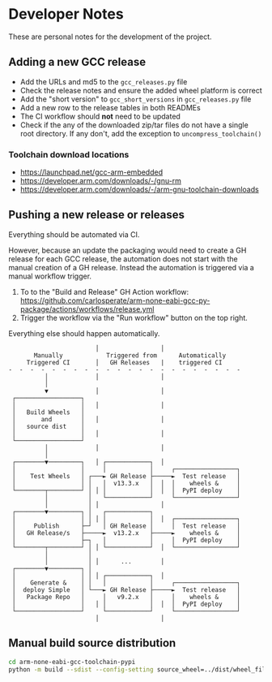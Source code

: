 # Developer Notes

These are personal notes for the development of the project.

## Adding a new GCC release

- Add the URLs and md5 to the `gcc_releases.py` file
- Check the release notes and ensure the added wheel platform is correct
- Add the "short version" to `gcc_short_versions` in `gcc_releases.py` file
- Add a new row to the release tables in both READMEs
- The CI workflow should **not** need to be updated
- Check if the any of the downloaded zip/tar files do not have a single root
  directory. If any don't, add the exception to `uncompress_toolchain()`

### Toolchain download locations

- https://launchpad.net/gcc-arm-embedded
- https://developer.arm.com/downloads/-/gnu-rm
- https://developer.arm.com/downloads/-/arm-gnu-toolchain-downloads

## Pushing a new release or releases

Everything should be automated via CI.

However, because an update the packaging would need to create a GH release
for each GCC release, the automation does not start with the manual creation
of a GH release. Instead the automation is triggered via a manual workflow
trigger.

1. To to the "Build and Release" GH Action workflow:
  https://github.com/carlosperate/arm-none-eabi-gcc-py-package/actions/workflows/release.yml
2. Trigger the workflow via the "Run workflow" button on the top right.

Everything else should happen automatically.

```
                        │                 │                     
       Manually            Triggered from      Automatically    
     Triggered CI       │   GH Releases   |    triggered CI     
-  -  -  -  -  -  -  -  -  -  -  -  -  -  -  -  -  -  -  -  -  -
          │             │                 │                     
          │                                                     
          ▼             │                 │                     
 ┌──────────────────┐                                           
 │                  │   │                 │                     
 │   Build Wheels   │                                           
 │       and        │   │                 │                     
 │   source dist    │                                           
 │                  │   │                 │                     
 └──────────────────┘                                           
          │             │                 │                     
          │                                                     
 ┌────────▼─────────┐   │ ┌────────────┐  │                     
 │                  │     │            │     ┌─────────────────┐
 │    Test Wheels   │ ┌───► GH Release ├─────►  Test release   │
 │                  │ │   │  v13.3.x   │  │  │    wheels &     │
 └────────┬─────────┘ │ │ │            │  │  │  PyPI deploy    │
          │           │   └────────────┘     └─────────────────┘
          │           │ │                 │                     
 ┌────────▼─────────┐ │   ┌────────────┐                        
 │                  │ │ │ │            │  │  ┌─────────────────┐
 │     Publish      ├─┘   │ GH Release │     │  Test release   │
 │   GH Release/s   ├─────►  v13.2.x   ├─────►    wheels &     │
 │                  ├─┐   │            │     │  PyPI deploy    │
 └────────┬─────────┘ │ │ └────────────┘  │  └─────────────────┘
          │           │                                         
          │           │ │      ...        │                     
 ┌────────▼─────────┐ │                                         
 │                  │ │ │ ┌────────────┐  │                     
 │    Generate &    │ │   │            │     ┌─────────────────┐
 │  deploy Simple   │ └───► GH Release ├─────►  Test release   │
 │   Package Repo   │     │   v9.2.x   │     │    wheels &     │
 │                  │   │ │            │  │  │  PyPI deploy    │
 └──────────────────┘     └────────────┘     └─────────────────┘
                        │                 │                     
```

## Manual build source distribution

```bash
cd arm-none-eabi-gcc-toolchain-pypi
python -m build --sdist --config-setting source_wheel=../dist/wheel_file.whl
```
